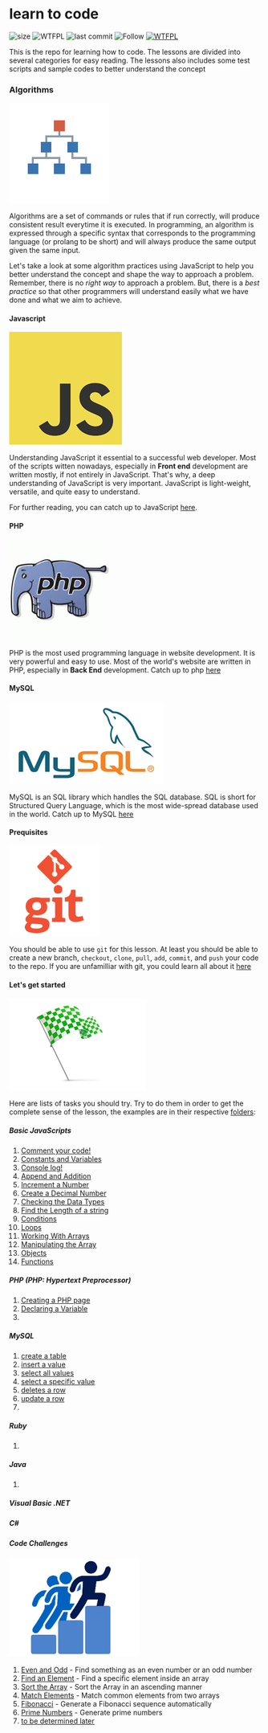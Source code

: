 
# learn to code
![size](https://img.shields.io/github/repo-size/alvianzf/learn-to-code.svg)
![WTFPL](https://img.shields.io/badge/License-WTFPL-blue.svg)
![last commit](https://img.shields.io/github/last-commit/alvianzf/learn-to-code.svg)
![Follow](https://img.shields.io/github/followers/alvianzf.svg?label=Follow)
<a href="http://www.wtfpl.net/"><img
       src="http://www.wtfpl.net/wp-content/uploads/2012/12/wtfpl-badge-4.png"
       width="80" height="15" alt="WTFPL" /></a>

This is the repo for learning how to code. The lessons are divided into several categories for easy reading. The lessons also includes some test scripts and sample codes to better understand the concept

### Algorithms

![algorithm](img/alg.png)

Algorithms are a set of commands or rules that if run correctly, will produce consistent result everytime it is executed.
In programming, an algorithm is expressed through a specific syntax that corresponds to the programming language (or prolang to be short) and will always produce the same output given the same input.

Let's take a look at some algorithm practices using JavaScript to help you better understand the concept and shape the way to approach a problem. Remember, there is no *right way* to approach a problem. But, there is a *best practice* so that other programmers will understand easily what we have done and what we aim to achieve.

#### Javascript

![javascript](img/js-logo.png)

Understanding JavaScript it essential to a successful web developer. Most of the scripts witten nowadays, especially in **Front end** development are written mostly, if not entirely in JavaScript. That's why, a deep understanding of JavaScript is very important. JavaScript is light-weight, versatile, and quite easy to understand.

For further reading, you can catch up to JavaScript [here](https://www.javascript.com/).

#### PHP

![php](img/php-logo.jpeg)

PHP is the most used programming language in website development. It is very powerful and easy to use. Most of the world's website are written in PHP, especially in **Back End** development. Catch up to php [here](http://www.php.net)


#### MySQL

![mySQL](img/sql-logo.png)

MySQL is an SQL library which handles the SQL database. SQL is short for Structured Query Language, which is the most wide-spread database used in the world. Catch up to MySQL [here](https://www.mysql.com/)

#### Prequisites

![git](/img/git-logo.png)

You should be able to use `git` for this lesson. At least you should be able to create a new branch, `checkout`, `clone`, `pull`, `add`, `commit`, and `push` your code to the repo. If you are unfamilliar with git, you could learn all about it [here](https://github.com/alvianzf/learn-to-code/blob/master/git/README.md#to-use-git)

#### Let's get started

![start](img/start.png)

Here are lists of tasks you should try. Try to do them in order to get the complete sense of the lesson, the examples are in their respective [folders](https://github.com/alvianzf/learn-to-code/tree/master/algorithm):

##### Basic JavaScripts

1. [Comment your code!](https://github.com/alvianzf/learn-to-code/tree/master/algorithm/lesson_1.js)
2. [Constants and Variables](https://github.com/alvianzf/learn-to-code/tree/master/algorithm/lesson_2.js)
3. [Console log!](https://github.com/alvianzf/learn-to-code/tree/master/algorithm/lesson_3.js)
4. [Append and Addition](https://github.com/alvianzf/learn-to-code/tree/master/algorithm/lesson_4.js)
5. [Increment a Number](https://github.com/alvianzf/learn-to-code/tree/master/algorithm/lesson_5.js)
6. [Create a Decimal Number](https://github.com/alvianzf/learn-to-code/tree/master/algorithm/lesson_6.js)
7. [Checking the Data Types](https://github.com/alvianzf/learn-to-code/tree/master/algorithm/lesson_7.js)
8. [Find the Length of a string](https://github.com/alvianzf/learn-to-code/tree/master/algorithm/lesson_8.js)
9. [Conditions](https://github.com/alvianzf/learn-to-code/tree/master/algorithm/lesson_9.js)
10. [Loops](https://github.com/alvianzf/learn-to-code/tree/master/algorithm/lesson_10.js)
11. [Working With Arrays](https://github.com/alvianzf/learn-to-code/tree/master/algorithm/lesson_11.js)
12. [Manipulating the Array](https://github.com/alvianzf/learn-to-code/tree/master/algorithm/lesson_12.js)
13. [Objects](https://github.com/alvianzf/learn-to-code/tree/master/algorithm/lesson_13.js)
14. [Functions](https://github.com/alvianzf/learn-to-code/tree/master/algorithm/lesson_14.js)

##### PHP (PHP: Hypertext Preprocessor)

1. [Creating a PHP page](https://github.com/alvianzf/learn-to-code/tree/master/algorithm/lesson_php_01.php)
2. [Declaring a Variable](https://github.com/alvianzf/learn-to-code/tree/master/algorithm/lesson_php_02.php)
3. []()

##### MySQL

1. [create a table]()
2. [insert a value]()
3. [select all values]()
4. [select a specific value]()
5. [deletes a row]()
6. [update a row]()
7. 

##### Ruby
1. []()

##### Java
1. []()

##### Visual Basic .NET

##### C#

#####

##### Code Challenges

![challenge](img/challenge.png)

1. [Even and Odd](https://github.com/alvianzf/learn-to-code/tree/master/algorithm/tasks/task_1.js) - Find something as an even number or an odd number
2. [Find an Element](https://github.com/alvianzf/learn-to-code/tree/master/algorithm/tasks/task_2.js) - Find a specific element inside an array
3. [Sort the Array](https://github.com/alvianzf/learn-to-code/tree/master/algorithm/tasks/task_3.js) - Sort the Array in an ascending manner
4. [Match Elements](https://github.com/alvianzf/learn-to-code/tree/master/algorithm/tasks/task_4.js) - Match common elements from two arrays
5. [Fibonacci](https://github.com/alvianzf/learn-to-code/tree/master/algorithm/tasks/task_5.js) - Generate a Fibonacci sequence automatically
6. [Prime Numbers](https://github.com/alvianzf/learn-to-code/tree/master/algorithm/tasks/task_6.js) - Generate prime numbers
9. [to be determined later](#code-challenges)